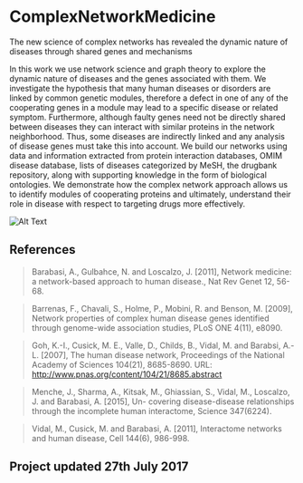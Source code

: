 # ComplexNetworkMedicine
The new science of complex networks has revealed the dynamic nature of diseases through shared genes and mechanisms

In this work we use network science and graph theory to explore the dynamic nature of diseases and the genes associated with them. We investigate the hypothesis that many human diseases or disorders are linked by common genetic modules, therefore a defect in one of any of the cooperating genes in a module may lead to a specific disease or related symptom. Furthermore, although faulty genes need not be directly shared between diseases they can interact with similar proteins in the network neighborhood. Thus, some diseases are indirectly linked and any analysis of disease genes must take this into account. We build our networks using data and information extracted from protein interaction databases, OMIM disease database, lists of diseases categorized by MeSH, the drugbank repository, along with supporting knowledge in the form of biological ontologies. We demonstrate how the complex network approach allows us to identify modules of cooperating proteins and ultimately, understand their role in disease with respect to targeting drugs more effectively. 

![Alt Text](https://user-images.githubusercontent.com/11558110/29874468-c4ac615a-8d8e-11e7-8098-b3f18460bdf6.jpg)


## References
> Barabasi, A., Gulbahce, N. and Loscalzo, J. [2011], Network medicine: a network-based approach to
human disease., Nat Rev Genet 12, 56-68.

> Barrenas, F., Chavali, S., Holme, P., Mobini, R. and Benson, M. [2009], Network properties of complex
human disease genes identified through genome-wide association studies, PLoS ONE 4(11), e8090.

> Goh, K.-I., Cusick, M. E., Valle, D., Childs, B., Vidal, M. and Barabsi, A.-L. [2007], The human disease
network, Proceedings of the National Academy of Sciences 104(21), 8685-8690.
URL: http://www.pnas.org/content/104/21/8685.abstract

> Menche, J., Sharma, A., Kitsak, M., Ghiassian, S., Vidal, M., Loscalzo, J. and Barabasi, A. [2015], Un-
covering disease-disease relationships through the incomplete human interactome, Science 347(6224).

> Vidal, M., Cusick, M. and Barabasi, A. [2011], Interactome networks and human disease, Cell
144(6), 986-998.

## Project updated 27th July 2017
